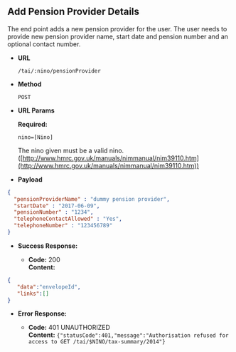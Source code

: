 Add Pension Provider Details
----------------------------
  The end point adds a new pension provider for the user. The user needs to provide new pension provider name, start date and pension number and an optional contact number.

* **URL**

  `/tai/:nino/pensionProvider`

* **Method**

  `POST`

*  **URL Params**

   **Required:**

   `nino=[Nino]`

   The nino given must be a valid nino. ([http://www.hmrc.gov.uk/manuals/nimmanual/nim39110.htm](http://www.hmrc.gov.uk/manuals/nimmanual/nim39110.htm))

* **Payload**

```json
{
  "pensionProviderName" : "dummy pension provider",
  "startDate" : "2017-06-09",
  "pensionNumber" : "1234",
  "telephoneContactAllowed" : "Yes",
  "telephoneNumber" : "123456789"
}
```

* **Success Response:**

  * **Code:** 200 <br />
    **Content:**

```json
{
   "data":"envelopeId",
   "links":[]
}
```

* **Error Response:**

  * **Code:** 401 UNAUTHORIZED <br />
    **Content:** `{"statusCode":401,"message":"Authorisation refused for access to GET /tai/$NINO/tax-summary/2014"}`


